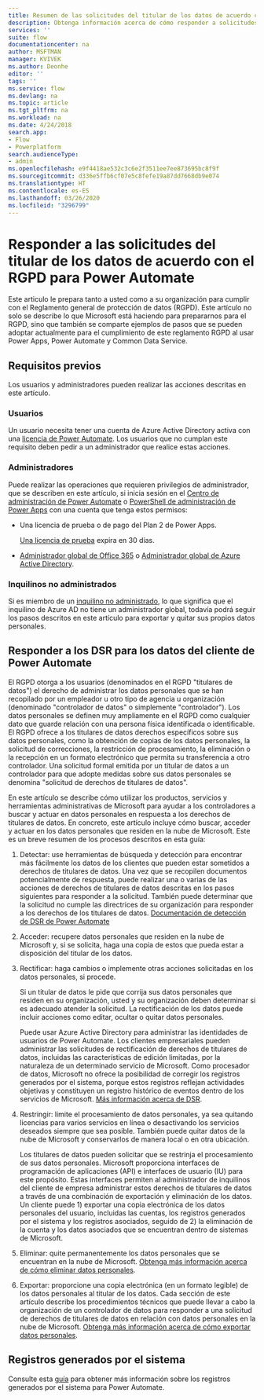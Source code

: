 ```yaml
---
title: Resumen de las solicitudes del titular de los datos de acuerdo con el RGPD | Microsoft Docs
description: Obtenga información acerca de cómo responder a solicitudes del titular de los datos de acuerdo con el RGPD para Power Automate.
services: ''
suite: flow
documentationcenter: na
author: MSFTMAN
manager: KVIVEK
ms.author: Deonhe
editor: ''
tags: ''
ms.service: flow
ms.devlang: na
ms.topic: article
ms.tgt_pltfrm: na
ms.workload: na
ms.date: 4/24/2018
search.app:
- Flow
- Powerplatform
search.audienceType:
- admin
ms.openlocfilehash: e9f4418ae532c3c6e2f3511ee7ee873695bc8f9f
ms.sourcegitcommit: d336e5ffb6cf07e5c8fefe19a87dd7668db9e074
ms.translationtype: HT
ms.contentlocale: es-ES
ms.lasthandoff: 03/26/2020
ms.locfileid: "3296799"
---
```

# <a name="responding-to-gdpr-data-subject-requests-for-power-automate"></a>Responder a las solicitudes del titular de los datos de acuerdo con el RGPD para Power Automate


Este articulo le prepara tanto a usted como a su organización para cumplir con el Reglamento general de protección de datos (RGPD). Este artículo no solo se describe lo que Microsoft está haciendo para prepararnos para el RGPD, sino que también se comparte ejemplos de pasos que se pueden adoptar actualmente para el cumplimiento de este reglamento RGPD al usar Power Apps, Power Automate y Common Data Service.

## <a name="prerequisites"></a>Requisitos previos

Los usuarios y administradores pueden realizar las acciones descritas en este artículo.

### <a name="users"></a>Usuarios

Un usuario necesita tener una cuenta de Azure Active Directory activa con una [licencia de Power Automate](https://preview.flow.microsoft.com/pricing/). Los usuarios que no cumplan este requisito deben pedir a un administrador que realice estas acciones.

### <a name="administrators"></a>Administradores

Puede realizar las operaciones que requieren privilegios de administrador, que se describen en este artículo, si inicia sesión en el [Centro de administración de Power Automate](https://admin.flow.microsoft.com/) o [PowerShell de administración de Power Apps](https://go.microsoft.com/fwlink/?linkid=871804) con una cuenta que tenga estos permisos:

- Una licencia de prueba o de pago del Plan 2 de Power Apps.

    [Una licencia de prueba](http://make.powerapps.com/trial) expira en 30 días.

- [Administrador global de Office 365](https://support.office.com/article/assign-admin-roles-in-office-365-for-business-eac4d046-1afd-4f1a-85fc-8219c79e1504) o [Administrador global de Azure Active Directory](https://docs.microsoft.com/azure/active-directory/active-directory-assign-admin-roles-azure-portal).

### <a name="unmanaged-tenants"></a>Inquilinos no administrados
Si es miembro de un [inquilino no administrado](https://docs.microsoft.com/azure/active-directory/domains-admin-takeover), lo que significa que el inquilino de Azure AD no tiene un administrador global, todavía podrá seguir los pasos descritos en este artículo para exportar y quitar sus propios datos personales. 

## <a name="responding-to-dsrs-for-power-automate-customer-data"></a>Responder a los DSR para los datos del cliente de Power Automate

El RGPD otorga a los usuarios (denominados en el RGPD "titulares de datos") el derecho de administrar los datos personales que se han recopilado por un empleador u otro tipo de agencia u organización (denominado "controlador de datos" o simplemente "controlador"). Los datos personales se definen muy ampliamente en el RGPD como cualquier dato que guarde relación con una persona física identificada o identificable. El RGPD ofrece a los titulares de datos derechos específicos sobre sus datos personales, como la obtención de copias de los datos personales, la solicitud de correcciones, la restricción de procesamiento, la eliminación o la recepción en un formato electrónico que permita su transferencia a otro controlador. Una solicitud formal emitida por un titular de datos a un controlador para que adopte medidas sobre sus datos personales se denomina "solicitud de derechos de titulares de datos".

En este artículo se describe cómo utilizar los productos, servicios y herramientas administrativas de Microsoft para ayudar a los controladores a buscar y actuar en datos personales en respuesta a los derechos de titulares de datos. En concreto, este artículo incluye cómo buscar, acceder y actuar en los datos personales que residen en la nube de Microsoft. Este es un breve resumen de los procesos descritos en esta guía:

1. Detectar: use herramientas de búsqueda y detección para encontrar más fácilmente los datos de los clientes que pueden estar sometidos a derechos de titulares de datos. Una vez que se recopilen documentos potencialmente de respuesta, puede realizar una o varias de las acciones de derechos de titulares de datos descritas en los pasos siguientes para responder a la solicitud. También puede determinar que la solicitud no cumple las directrices de su organización para responder a los derechos de los titulares de datos. [Documentación de detección de DSR de Power Automate](gdpr-dsr-discovery.md)

1. Acceder: recupere datos personales que residen en la nube de Microsoft y, si se solicita, haga una copia de estos que pueda estar a disposición del titular de los datos.

1. Rectificar: haga cambios o implemente otras acciones solicitadas en los datos personales, si procede.

    Si un titular de datos le pide que corrija sus datos personales que residen en su organización, usted y su organización deben determinar si es adecuado atender la solicitud.  La rectificación de los datos puede incluir acciones como editar, ocultar o quitar datos personales.

    Puede usar Azure Active Directory para administrar las identidades de usuarios de Power Automate. Los clientes empresariales pueden administrar las solicitudes de rectificación de derechos de titulares de datos, incluidas las características de edición limitadas, por la naturaleza de un determinado servicio de Microsoft.  Como procesador de datos, Microsoft no ofrece la posibilidad de corregir los registros generados por el sistema, porque estos registros reflejan actividades objetivas y constituyen un registro histórico de eventos dentro de los servicios de Microsoft.  [Más información acerca de DSR](https://docs.microsoft.com/microsoft-365/compliance/gdpr-dsr-azure).

1. Restringir: limite el procesamiento de datos personales, ya sea quitando licencias para varios servicios en línea o desactivando los servicios deseados siempre que sea posible. También puede quitar datos de la nube de Microsoft y conservarlos de manera local o en otra ubicación.

    Los titulares de datos pueden solicitar que se restrinja el procesamiento de sus datos personales.  Microsoft proporciona interfaces de programación de aplicaciones (API) e interfaces de usuario (IU) para este propósito.  Estas interfaces permiten al administrador de inquilinos del cliente de empresa administrar estos derechos de titulares de datos a través de una combinación de exportación y eliminación de los datos. Un cliente puede 1) exportar una copia electrónica de los datos personales del usuario, incluidas las cuentas, los registros generados por el sistema y los registros asociados, seguido de 2) la eliminación de la cuenta y los datos asociados que se encuentran dentro de sistemas de Microsoft.

1. Eliminar: quite permanentemente los datos personales que se encuentran en la nube de Microsoft. [Obtenga más información acerca de cómo eliminar datos personales](gdpr-dsr-delete.md).

1. Exportar: proporcione una copia electrónica (en un formato legible) de los datos personales al titular de los datos. Cada sección de este artículo describe los procedimientos técnicos que puede llevar a cabo la organización de un controlador de datos para responder a una solicitud de derechos de titulares de datos en relación con datos personales en la nube de Microsoft. [Obtenga más información acerca de cómo exportar datos personales](gdpr-dsr-export.md).

## <a name="system-generated-logs"></a>Registros generados por el sistema

Consulte esta [guía](https://docs.microsoft.com/powerapps/administrator/powerapps-gdpr-dsr-guide-systemlogs) para obtener más información sobre los registros generados por el sistema para Power Automate.
